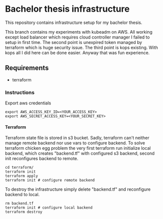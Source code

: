 # Bachelor thesis infrastructure
This repository contains infrastructure setup for my bachelor thesis.

This branch contains my experiments with kubeadm on AWS. All working except load balancer which
requires cloud controller manager I failed to setup in first time.
The second point is unexpired token managed by terraform which is huge security issue.
The third point is kops existing. With kops all I did here can be done easier.
Anyway that was fun experience.

## Requirements
- terraform

### Instructions
Export aws credentials
```
export AWS_ACCESS_KEY_ID=<YOUR_ACCESS_KEY>
export AWS_SECRET_ACCESS_KEY=<YOUR_SECRET_KEY>
```

#### Terraform
Terraform state file is stored in s3 bucket. Sadly, terraform can't neither manage
remote backend nor use vars to configure backend. To solve terraform chicken egg problem 
the very first terraform run initialize local backend, which creates "backend.tf"
with configured s3 backend, second init reconfigures backend to remote.
```
cd terraform/
terraform init
terraform apply
terraform init # configure remote backend
```

To destroy the infrastructure simply delete "backend.tf" and
reconfigure backend to local.
```
rm backend.tf
terraform init # configure local backend
terraform destroy
```

